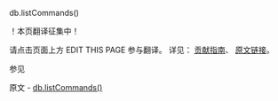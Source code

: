  db.listCommands()

 ！本页翻译征集中！

请点击页面上方 EDIT THIS PAGE 参与翻译。
详见：
[贡献指南]( https://github.com/JinMuInfo/MongoDB-Manual-zh/blob/master/CONTRIBUTING.md )、
[原文链接](  https://docs.mongodb.com/manual/reference/method/db.listCommands/  )。

 参见

原文 - [db.listCommands()]( https://docs.mongodb.com/manual/reference/method/db.listCommands/ )

